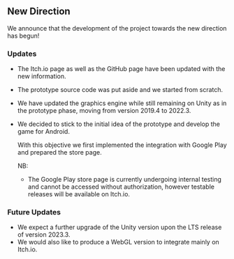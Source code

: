 ## New Direction

We announce that the development of the project towards the new direction has begun!

### Updates

- The Itch.io page as well as the GitHub page have been updated with the new information.

- The prototype source code was put aside and we started from scratch.

- We have updated the graphics engine while still remaining on Unity as in the prototype phase, moving from version 2019.4 to 2022.3.

- We decided to stick to the initial idea of the prototype and develop the game for Android.

  With this objective we first implemented the integration with Google Play and prepared the store page.

  NB: 
  - The Google Play store page is currently undergoing internal testing and cannot be accessed without authorization,
    however testable releases will be available on Itch.io. 

    
### Future Updates

- We expect a further upgrade of the Unity version upon the LTS release of version 2023.3.
- We would also like to produce a WebGL version to integrate mainly on Itch.io.
